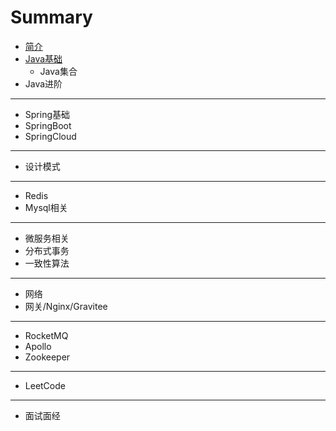 # Summary

* [简介](README.md)
* [Java基础](JavaBasic/README.md)
    * Java集合
* Java进阶

-----
* Spring基础
* SpringBoot
* SpringCloud

-----
* 设计模式

-----
* Redis
* Mysql相关

-----
* 微服务相关
* 分布式事务
* 一致性算法

-----
* 网络
* 网关/Nginx/Gravitee

-----
* RocketMQ
* Apollo
* Zookeeper

-----
* LeetCode

-----
* 面试面经

